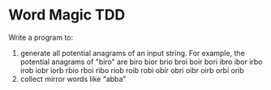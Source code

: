 Word Magic TDD
============

Write a program to:
1. generate all potential anagrams of an input string.
For example, the potential anagrams of "biro" are
biro bior brio broi boir bori
ibro ibor irbo irob iobr iorb
rbio rboi ribo riob roib robi
obir obri oibr oirb orbi orib
2. collect mirror words like “abba”
